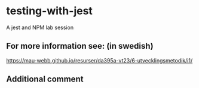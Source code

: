 # testing-with-jest
A jest and NPM lab session

## For more information see: (in swedish)
https://mau-webb.github.io/resurser/da395a-vt23/6-utvecklingsmetodik/i1/

## Additional comment